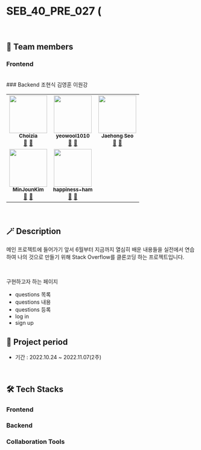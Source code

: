 # SEB_40_PRE_027 (




<br/>

## 🙌 Team members
### Frontend

<br/>
### Backend
조현식 김영훈 이원강

<!-- ALL-CONTRIBUTORS-LIST:START - Do not remove or modify this section -->
<!-- prettier-ignore-start -->
<!-- markdownlint-disable -->

<table>
  <tbody>
    <tr>
      <td align="center"><a href="https://github.com/choizia0724"><img src="https://avatars.githubusercontent.com/u/107836206?v=4" width="100px;" alt=""/><br /><sub><b>
Choizia</b></sub></a><br /><a href="https://github.com/codestates-seb/seb40_pre_010/commits?author=choizia0724" title="Documentation">📖</a> <a href="https://github.com/codestates-seb/seb40_pre_010/pulls?q=is%3Apr+author%3Achoizia0724" title="Pull Requests">📌</a></td>
    <td align="center"><a href="https://github.com/yeowool1010"><img src="https://avatars.githubusercontent.com/u/99955022?v=4" width="100px;" alt=""/><br /><sub><b>yeowool1010</b></sub></a><br /><a href="https://github.com/codestates-seb/seb40_pre_010/commits?author=yeowool1010" title="Documentation">📖</a> <a href="https://github.com/codestates-seb/seb40_pre_010/pulls?q=is%3Apr+author%3Ayeowool1010" title="Pull Requests">📌</a></td>
      <td align="center"><a href="https://github.com/jaehongg"><img src="https://avatars.githubusercontent.com/u/107832252?v=4" width="100px;" alt=""/><br /><sub><b>
Jaehong Seo</b></sub></a><br /><a href="https://github.com/codestates-seb/seb40_pre_010/commits?author=jaehongg" title="Documentation">📖</a> <a href="https://github.com/codestates-seb/seb40_pre_010/pulls?q=is%3Apr+author%3Ajaehongg" title="Pull Requests">📌</a></td>
    </tr>
    <tr>
      <td align="center"><a href="https://github.com/MinJounKim"><img src="https://avatars.githubusercontent.com/u/48819024?v=4" width="100px;" alt=""/><br /><sub><b>MinJounKim</b></sub></a><br /><a href="https://github.com/codestates-seb/seb40_pre_010/commits?author=MinJounKim" title="Documentation">📖</a> <a href="https://github.com/codestates-seb/seb40_pre_010/pulls?q=is%3Apr+author%3AMinJounKim" title="Pull Requests">📌</a></td>
      <td align="center"><a href="https://github.com/happiness-ham"><img src="https://avatars.githubusercontent.com/u/107877903?v=4" width="100px;" alt=""/><br /><sub><b>happiness-ham</b></sub></a><br /><a href="https://github.com/codestates-seb/seb40_pre_010/commits?author=happiness-ham" title="Documentation">📖</a> <a href="https://github.com/codestates-seb/seb40_pre_010/pulls?q=is%3Apr+author%3Ahappiness-ham" title="Pull Requests">📌</a></td>
    </tr>
  </tbody>
</table>

<!-- markdownlint-restore -->
<!-- prettier-ignore-end -->

<!-- ALL-CONTRIBUTORS-LIST:END -->

<br/>

## 🪄 Description
메인 프로젝트에 들어가기 앞서 6월부터 지금까지 열심히 배운 내용들을
실전에서 연습하여 나의 것으로 만들기 위해 
Stack Overflow를 클론코딩 하는 프로젝트입니다.

<br/>

구현하고자 하는 페이지
- questions 목록
- questions 내용
- questions 등록
- log in
- sign up

## :date: Project period
- 기간 : 2022.10.24 ~ 2022.11.07(2주)

</br>

## 🛠 Tech Stacks
### Frontend
  

### Backend

### Collaboration Tools

</br>


